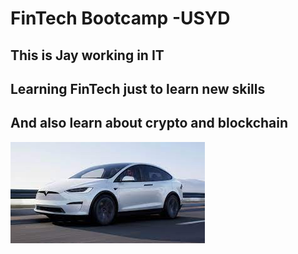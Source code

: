 # FinTech Bootcamp -USYD

## This is Jay working in IT 
## Learning FinTech just to learn new skills
## And also learn about crypto and blockchain

![Tesla](images/Tesla.jpeg)